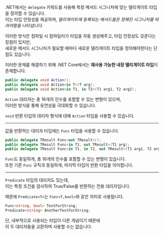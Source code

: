 .NET에서는  `delegate` 키워드를 사용해 특정 메서드 시그니처에 맞는 델리게이트 타입을 정의할 수 있습니다.    
이는 타입 안정성을 제공하며, _델리게이트에 등록되는 메서드들은 정해진 시그니처를 따라야함을 나타냅니다._      

이러한 방식은 컴파일 시 컴파일러가 타입을 자동 생성해주고, 타입 안정성도 갖춘다는 장점이 있지만,    
새로운 메서드 시그니처가 필요할 때마다 새로운 델리게이트 타입을 정의해야한다는 단점도 있습니다.   

이러한 문제를 해결하기 위해 .NET Core에서는 **재사용 가능한 내장 델리게이트 타입**이 존재합니다.       
```cs
public delegate void Action();
public delegate void Action<in T>(T arg);
public delegate void Action<in T1, in T2>(T1 arg1, T2 arg2);
```
`Action` 대리자는 총 16개의 인수를 포함할 수 있는 변형이 있으며,       
이러한 방식을 통해 유연성을 극대화할 수 있습니다.    

`void` 반환 타입의 대리자 형식에 대해 `Action` 타입을 사용할 수 있습니다.     

---

값을 반환하는 대리자 타입에는 `Func` 타입을 사용할 수 있습니다.      
```cs
public delegate TResult Func<out TResult>();
public delegate TResult Func<in T1, out TResult>(T1 arg);
public delegate TResult Func<in T1, in T2, out TResult>(T1 arg1, T2 arg2);
```
`Func`도 동일하게, 총 16개의 인수를 포함할 수 있는 변형이 있습니다.    
또한 기존 `Func` 규칙과 동일하게, 마지막 타입이 반환 타입을 의미합니다.    

---

`Predicate` 타입의 대리자도 있는데,    
이는 특정 조건을 검사하여 True/False를 반환하는 전용 대리자입니다.  

때문에 `Predicate<T>`는 `Func<T,bool>`와 같은 의미로 사용됩니다.     
```cs
Func<string, bool> TestForString;
Predicate<string> AnotherTestForString;
```
단, 내부적으로 사용되는 타입이 다른 개념이기 때문에        
이 두 대리자들을 교환하며 사용할 수는 없습니다.     

